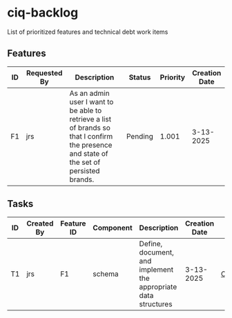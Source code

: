 # ciq-backlog
List of prioritized features and technical debt work items

## Features

| ID | Requested By | Description                                                                                                                              | Status  | Priority | Creation Date |
|----|--------------|------------------------------------------------------------------------------------------------------------------------------------------|---------|----------|---------------|
| F1 | jrs          | As an admin user I want to be able to retrieve a list of brands so that I confirm the presence and state of the set of persisted brands. | Pending | 1.001    | 3-13-2025     |



## Tasks

| ID | Created By | Feature ID | Component | Description                                                     | Creation Date | Status   |
|----|------------|------------|-----------|-----------------------------------------------------------------|---------------|----------|
| T1 | jrs        | F1         | schema    | Define, document, and implement the appropriate data structures | 3-13-2025     | [Complete](https://github.com/jrstiffler16/ciq-schema/pull/1) |
